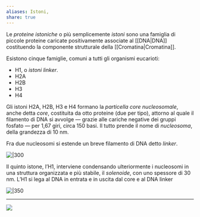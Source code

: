 ```yaml
---
aliases: Istoni,
share: true
---
```

Le *proteine istoniche* o più semplicemente *istoni* sono una famiglia di piccole proteine caricate positivamente associate al [[DNA|DNA]] costituendo la componente strutturale della [[Cromatina|Cromatina]].

Esistono cinque famiglie, comuni a tutti gli organismi eucarioti:
- H1, o *istoni linker*.
- H2A
- H2B
- H3
- H4

Gli istoni H2A, H2B, H3 e H4 formano la *particella core nucleosomale*, anche detta *core*, costituita da otto proteine (due per tipo), attorno al quale il filamento di DNA si avvolge — grazie alle cariche negative dei gruppi fosfato — per 1,67 giri, circa 150 basi. Il tutto prende il nome di *nucleosoma*, della grandezza di 10 nm.

Fra due nucleosomi si estende un breve filamento di DNA detto *linker*.

![|300](3fd1b13feb9f45fc509948aa67969605_MD5%201.png)

Il quinto istone, l’H1, interviene condensando ulteriormente i nucleosomi in una struttura organizzata e più stabile, il *solenoide*, con uno spessore di 30 nm.
L’H1 si lega al DNA in entrata e in uscita dal core e al DNA linker

![|350](0008e060765dd3fa09d853fc2458090e_MD5%201.png)

---
![](1d1258afe749052305147decb6595cdb_MD5%201.png)